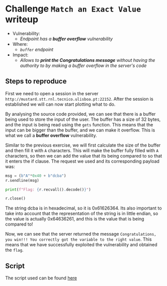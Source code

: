 # Challenge `Match an Exact Value` writeup

- Vulnerability:
  - _Endpoint has a **buffer overflow** vulnerability_
- Where:
  - _`buffer` endpoint_
- Impact:
  - _Allows to **print the Congratulations message** without having the authority to by making a buffer overflow in the server's code_

## Steps to reproduce

First we need to open a session in the server `http://mustard.stt.rnl.tecnico.ulisboa.pt:22152`. After the session is established we will can now start plotting what to do.

By analysing the source code provided, we can see that there is a buffer being used to store the input of the user. The buffer has a size of 32 bytes, and the input is being read using the `gets` function. This means that the input can be bigger than the buffer, and we can make it overflow. This is what we call a **buffer overflow** vulnerability.

Similar to the previous exercise, we will first calculate the size of the buffer and then fill it with `A` characters. This will make the buffer fully filled with `A` characters, so then we can add the value that its being compared to so that it enters the if clause. The request we used and its corresponding payload was:

```python
msg = (b"A"*0x40 + b"dcba")
r.sendline(msg)

print(f"Flag: {r.recvall().decode()}")

r.close()
```

The string dcba is in hexadecimal, so it is 0x61626364. Its also important to take into account that the representation of the string is in little endian, so the value is actually 0x64636261, and this is the value that is being compared to!

Now, we can see that the server returned the message `Congratulations, you win!!! You correctly got the variable to the right value`. This means that we have successfully exploited the vulnerability and obtained the `flag`.

## Script

The script used can be found [here](match_an_exact_value_poc.py)